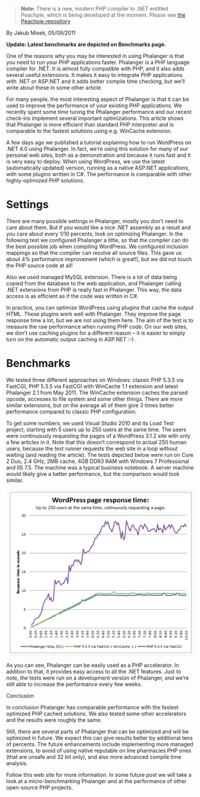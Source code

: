 > **Note:** There is a new, modern PHP compiler to .NET entitled Peachpie, which is being developed at the moment. Please see [the Peachpie repository](https://github.com/iolevel/peachpie)

By Jakub Misek, 05/09/2011

**Update: Latest benchmarks are depicted on Benchmarks page.**

One of the reasons why you may be interested in using Phalanger is that you need to run your PHP applications faster. Phalanger is a PHP language compiler for .NET. It is almost fully compatible with PHP, and it also adds several useful extensions. It makes it easy to integrate PHP applications with .NET or ASP.NET and it adds better compile time checking, but we’ll write about these in some other article.

For many people, the most interesting aspect of Phalanger is that it can be used to improve the performance of your existing PHP applications. We recently spent some time tuning the Phalanger performance and our recent check-ins implement several important optimizations. This article shows that Phalanger is more efficient than standard PHP interpreter and is comparable to the fastest solutions using e.g. WinCache extension.

A few days ago we published a tutorial explaining how to run WordPress on .NET 4.0 using Phalanger. In fact, we’re using this solution for many of our personal web sites, both as a demonstration and because it runs fast and it is very easy to deploy. When using WordPress, we use the latest (automatically updated) version, running as a native ASP.NET applications, with some plugins written in C#. The performance is comparable with other highly-optimized PHP solutions.

# Settings

There are many possible settings in Phalanger, mostly you don’t need to care about them. But if you would like a nice .NET assembly as a result and you care about every 1/10 percents, look on optimizing Phalanger. In the following test we configured Phalanger a little, so that the compiler can do the best possible job when compiling WordPress. We configured inclusion mappings so that the compiler can resolve all source files. This gave us about 4% performance improvement (which is great!), but we did not touch the PHP source code at all!

Also we used managed MySQL extension. There is a lot of data being copied from the database to the web application, and Phalanger calling .NET extensions from PHP is really fast in Phalanger. This way, the data access is as efficient as if the code was written in C#.

In practice, you can optimize WordPress using plugins that cache the output HTML. These plugins work well with Phalanger. They improve the page response time a lot, but we are not using them here. The aim of the test is to measure the raw performance when running PHP code. On our web sites, we don’t use caching plugins for a different reason – it is easier to simply turn on the automatic output caching in ASP.NET :-) .

# Benchmarks

We tested three different approaches on Windows: classic PHP 5.3.5 via FastCGI, PHP 5.3.5 via FastCGI with WinCache 1.1 extension and latest Phalanger 2.1 from May 2011. The WinCache extension caches the parsed opcode, accesses to file system and some other things. There are more similar extensions, but on the average all of them give 3 times better performance compared to classic PHP configuration.

To get some numbers, we used Visual Studio 2010 and its Load Test project; starting with 5 users up to 250 users at the same time. The users were continuously requesting the pages of a WordPress 3.1.2 site with only a few articles in it. Note that this doesn’t correspond to actual 250 human users, because the test runner requests the web site in a loop without waiting (and reading the article). The tests depicted below were run on Core 2 Duo, 2.4 GHz, 2MB cache, 4GB DDR3 RAM with Windows 7 Professional and IIS 7.5. The machine was a typical business notebook. A server machine would likely give a better performance, but the comparison would look similar.

![bench](Screen%20Shot%202017-02-12%20at%2021.21.16.png)

As you can see, Phalanger can be easily used as a PHP accelerator. In addition to that, it provides easy access to all the .NET features. Just to note, the tests were run on a development version of Phalanger, and we’re still able to increase the performance every few weeks.

Conclusion

In conclusion Phalanger has comparable performance with the fastest optimized PHP cached solutions. We also tested some other accelerators and the results were roughly the same.

Still, there are several parts of Phalanger that can be optimized and will be optimized in future. We expect this can give results better by additional tens of percents. The future enhancements include implementing more managed extensions, to avoid of using native reputable on line pharmacies PHP ones (that are unsafe and 32 bit only), and also more advanced compile time analysis.

Follow this web site for more information. In some future post we will take a look at a micro-benchmarking Phalanger and at the performance of other open-source PHP projects.
